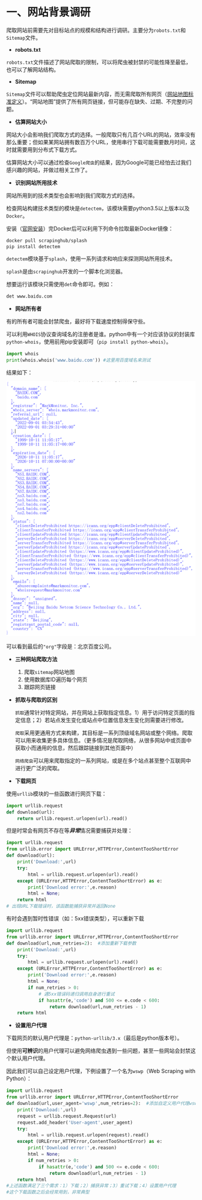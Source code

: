 # 一、网站背景调研

爬取网站前需要先对目标站点的规模和结构进行调研。主要分为`robots.txt`和`Sitemap`文件。



* **robots.txt**

`robots.txt`文件描述了网站爬取的限制，可以将爬虫被封禁的可能性降至最低，也可以了解网站结构。



* **Sitemap**

`Sitemap`文件可以帮助爬虫定位网站最新内容，而无需爬取所有网页（[网站地图标准定义](https://sitemaps.org/protocol.html)）。“网站地图”提供了所有网页链接，但可能存在缺失、过期、不完整的问题。



* **估算网站大小**

网站大小会影响我们爬取方式的选择。一般爬取只有几百个URL的网站，效率没有那么重要；但如果某网站拥有数百万个URL，使用串行下载可能需要数月时间，这时就需要用到分布式下载方式。

估算网站大小可以通过检查`Google爬虫`的结果，因为Google可能已经怕去过我们感兴趣的网站，并做过相关工作了。



* **识别网站所用技术**

网站所用到的技术类型也会影响到我们爬取方式的选择。

检查网站构建技术类型的模块是`detectem`，该模块需要python3.5以上版本以及`Docker`。

安装（[官网安装](https://www.docker.com/)）完Docker后可以利用下列命令拉取最新Docker镜像：

```shell
docker pull scrapinghub/splash
pip install detectem
```

`detectem`模块基于`splash`，使用一系列请求和响应来探测网站所用技术。

`splash`是由`scrapinghub`开发的一个脚本化浏览器。

想要运行该模块只需使用`det`命令即可。例如：

```python
det www.baidu.com
```



* **网站所有者**

有的所有者可能会封禁爬虫，最好将下载速度控制得保守些。

可以利用`WHOIS`协议查询域名的注册者是谁。python中有一个对应该协议的封装库`python-whois`，使用前用pip安装即可（`pip install python-whois`）。

```python
import whois
print(whois.whois('www.baidu.com')) #这里用百度域名来测试
```

结果如下：

<img src="https://raw.githubusercontent.com/huibazdy/TyporaPicture/main/202209201741601.png" alt="image-20220920174155514"  />

可以看到最后的`"org"`字段是：北京百度公司。



* **三种网站爬取方法**
    1. 爬取`sitemap`网站地图
    2. 使用数据库ID遍历每个网页
    3. 跟踪网页链接



* **抓取与爬取的区别**

    `抓取`通常针对特定网站，并在网站上获取指定信息。1）用于访问特定页面的指定信息；2）若站点发生变化或站点中位置信息发生变化则需要进行修改。

    `爬取`采用更通用方式来构建，其目标是一系列顶级域名网站或整个网络。爬取可以用来收集更多具体信息。（更多情况是爬取网络，从很多网站中或页面中获取小而通用的信息，然后跟踪链接到其他页面中）

    `网络爬虫`可以用来爬取指定的一系列网站，或是在多个站点甚至整个互联网中进行更广泛的爬取。



* **下载网页**

使用`urllib`模块的一些函数进行网页下载：

```python
import urllib.request
def download(url):
    return urllib.request.urlopen(url).read()
```



但是时常会有网页不存在等***异常***情况需要捕获并处理：

```python
import urllib.request
from urllib.error import URLError,HTTPError,ContentTooShortError
def download(url):
    print('Download:',url)
    try:
        html = urllib.request.urlopen(url).read()
    except (URLError,HTTPError,ContentTooShortError) as e:
        print('Download error:',e.reason)
        html = None;
    return html
# 出现URL下载错误时，该函数能捕获异常并返回None
```



有时会遇到暂时性错误（如：5xx错误类型），可以重新下载

```python
import urllib.request
from urllib.error import URLError,HTTPError,ContentTooShortError
def download(url,num_retries=2):  #添加重新下载参数
    print('Download:',url)
    try:
        html = urllib.request.urlopen(url).read()
    except (URLError,HTTPError,ContentTooShortError) as e:
        print('Download error:',e.reason)
        html = None;
        if num_retries > 0:  
            # 遇5xx错误码递归调用自身进行重试
            if hasattr(e,'code') and 500 <= e.code < 600:  
                return download(url,num_retries - 1)
    return html
```



* **设置用户代理**

下载网页的默认用户代理是：`python-urllib/3.x`（最后是python版本号）。

但使用**可辨识**的用户代理可以避免网络爬虫遇到一些问题，甚至一些网站会封禁这个默认用户代理。

因此我们可以自己设定用户代理，下例设置了一个名为`wswp`（Web Scraping with Python）：

```python
import urllib.request
from urllib.error import URLError,HTTPError,ContentTooShortError
def download(url,user_agent='wswp',num_retries=2):  #添加自定义用户代理wswp
    print('Download:',url)
    request = urllib.request.Request(url)
    request.add_header('User-agent',user_agent)
    try:
        html = urllib.request.urlopen(request).read()
    except (URLError,HTTPError,ContentTooShortError) as e:
        print('Download error:',e.reason)
        html = None;
        if num_retries > 0:  
            if hasattr(e,'code') and 500 <= e.code < 600:  
                return download(url,num_retries - 1)
    return html
#上述函数满足了三个需求：1）下载；2）捕获异常；3）重试下载；4）设置用户代理
#这个下载函数之后会经常用到，非常典型
```

